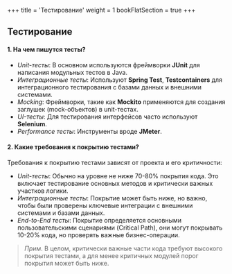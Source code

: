 +++
title = 'Тестирование'
weight = 1
bookFlatSection = true
+++

## Тестирование

#### 1. На чем пишутся тесты?
- *Unit-тесты*: В основном используются фреймворки **JUnit** для написания модульных тестов в Java.
- *Интеграционные тесты*: Используют **Spring Test**, **Testcontainers** для интеграционного тестирования с базами данных и внешними системами.
- *Mocking*: Фреймворки, такие как **Mockito** применяются для создания заглушек (mock-объектов) в unit-тестах.
- *UI-тесты*: Для тестирования интерфейсов часто используют **Selenium**.
- *Performance тесты*: Инструменты вроде **JMeter**.

#### 2. Какие требования к покрытию тестами?
Требования к покрытию тестами зависят от проекта и его критичности:

- *Unit-тесты*: Обычно на уровне не ниже 70-80% покрытия кода. Это включает тестирование основных методов и критически важных участков логики.
- *Интеграционные тесты*: Покрытие может быть ниже, но важно, чтобы были проверены ключевые интеграции с внешними системами и базами данных.
- *End-to-End тесты*: Покрытие определяется основными пользовательскими сценариями (Critical Path), они могут покрывать 10-20% кода, но проверять важные бизнес-операции.

>*Прим*.
>В целом, критически важные части кода требуют высокого покрытия тестами, а для менее критичных модулей порог покрытия может быть ниже.